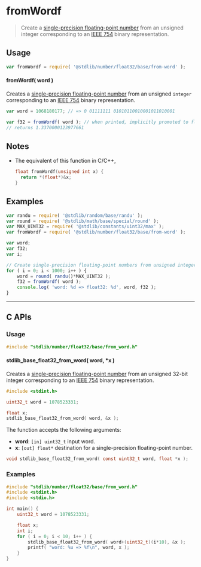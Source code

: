 <!--

@license Apache-2.0

Copyright (c) 2018 The Stdlib Authors.

Licensed under the Apache License, Version 2.0 (the "License");
you may not use this file except in compliance with the License.
You may obtain a copy of the License at

   http://www.apache.org/licenses/LICENSE-2.0

Unless required by applicable law or agreed to in writing, software
distributed under the License is distributed on an "AS IS" BASIS,
WITHOUT WARRANTIES OR CONDITIONS OF ANY KIND, either express or implied.
See the License for the specific language governing permissions and
limitations under the License.

-->

# fromWordf

> Create a [single-precision floating-point number][ieee754] from an unsigned integer corresponding to an [IEEE 754][ieee754] binary representation.

<section class="usage">

## Usage

```javascript
var fromWordf = require( '@stdlib/number/float32/base/from-word' );
```

#### fromWordf( word )

Creates a [single-precision floating-point number][ieee754] from an unsigned `integer` corresponding to an [IEEE 754][ieee754] binary representation.

```javascript
var word = 1068180177; // => 0 01111111 01010110010001011010001

var f32 = fromWordf( word ); // when printed, implicitly promoted to float64
// returns 1.3370000123977661
```

</section>

<!-- /.usage -->

<section class="notes">

## Notes

-   The equivalent of this function in C/C++,

    ```c
    float fromWordf(unsigned int x) {
      return *(float*)&x;
    }
    ```

</section>

<!-- /.notes -->

<section class="examples">

## Examples

<!-- eslint no-undef: "error" -->

```javascript
var randu = require( '@stdlib/random/base/randu' );
var round = require( '@stdlib/math/base/special/round' );
var MAX_UINT32 = require( '@stdlib/constants/uint32/max' );
var fromWordf = require( '@stdlib/number/float32/base/from-word' );

var word;
var f32;
var i;

// Create single-precision floating-point numbers from unsigned integers...
for ( i = 0; i < 1000; i++ ) {
    word = round( randu()*MAX_UINT32 );
    f32 = fromWordf( word );
    console.log( 'word: %d => float32: %d', word, f32 );
}
```

</section>

<!-- /.examples -->

<!-- C interface documentation. -->

* * *

<section class="c">

## C APIs

<!-- Section to include introductory text. Make sure to keep an empty line after the intro `section` element and another before the `/section` close. -->

<section class="intro">

</section>

<!-- /.intro -->

<!-- C usage documentation. -->

<section class="usage">

### Usage

```c
#include "stdlib/number/float32/base/from_word.h"
```

#### stdlib_base_float32_from_word( word, \*x )

Creates a [single-precision floating-point number][ieee754] from an unsigned 32-bit integer corresponding to an [IEEE 754][ieee754] binary representation.

```c
#include <stdint.h>

uint32_t word = 1078523331;

float x;
stdlib_base_float32_from_word( word, &x );
```

The function accepts the following arguments:

-   **word**: `[in] uint32_t` input word.
-   **x**: `[out] float*` destination for a single-precision floating-point number.

```c
void stdlib_base_float32_from_word( const uint32_t word, float *x );
```

</section>

<!-- /.usage -->

<!-- C API usage notes. Make sure to keep an empty line after the `section` element and another before the `/section` close. -->

<section class="notes">

</section>

<!-- /.notes -->

<!-- C API usage examples. -->

<section class="examples">

### Examples

```c
#include "stdlib/number/float32/base/from_word.h"
#include <stdint.h>
#include <stdio.h>

int main() {
    uint32_t word = 1078523331;

    float x;
    int i;
    for ( i = 0; i < 10; i++ ) {
        stdlib_base_float32_from_word( word+(uint32_t)(i*10), &x );
        printf( "word: %u => %f\n", word, x );
    }
}
```

</section>

<!-- /.examples -->

</section>

<!-- /.c -->

<!-- Section for related `stdlib` packages. Do not manually edit this section, as it is automatically populated. -->

<section class="related">

</section>

<!-- /.related -->

<!-- Section for all links. Make sure to keep an empty line after the `section` element and another before the `/section` close. -->

<section class="links">

[ieee754]: https://en.wikipedia.org/wiki/IEEE_754-1985

</section>

<!-- /.links -->
